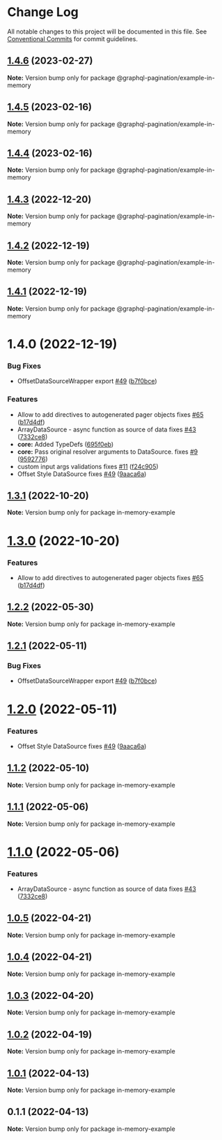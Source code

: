 # Change Log

All notable changes to this project will be documented in this file.
See [Conventional Commits](https://conventionalcommits.org) for commit guidelines.

## [1.4.6](https://github.com/lkrzyzanek/graphql-pagination/compare/@graphql-pagination/example-in-memory@1.4.5...@graphql-pagination/example-in-memory@1.4.6) (2023-02-27)

**Note:** Version bump only for package @graphql-pagination/example-in-memory





## [1.4.5](https://github.com/lkrzyzanek/graphql-pagination/compare/@graphql-pagination/example-in-memory@1.4.4...@graphql-pagination/example-in-memory@1.4.5) (2023-02-16)

**Note:** Version bump only for package @graphql-pagination/example-in-memory





## [1.4.4](https://github.com/lkrzyzanek/graphql-pagination/compare/@graphql-pagination/example-in-memory@1.4.3...@graphql-pagination/example-in-memory@1.4.4) (2023-02-16)

**Note:** Version bump only for package @graphql-pagination/example-in-memory





## [1.4.3](https://github.com/lkrzyzanek/graphql-pagination/compare/@graphql-pagination/example-in-memory@1.4.2...@graphql-pagination/example-in-memory@1.4.3) (2022-12-20)

**Note:** Version bump only for package @graphql-pagination/example-in-memory





## [1.4.2](https://github.com/lkrzyzanek/graphql-pagination/compare/@graphql-pagination/example-in-memory@1.4.1...@graphql-pagination/example-in-memory@1.4.2) (2022-12-19)

**Note:** Version bump only for package @graphql-pagination/example-in-memory





## [1.4.1](https://github.com/lkrzyzanek/graphql-pagination/compare/@graphql-pagination/example-in-memory@1.4.0...@graphql-pagination/example-in-memory@1.4.1) (2022-12-19)

**Note:** Version bump only for package @graphql-pagination/example-in-memory





# 1.4.0 (2022-12-19)


### Bug Fixes

* OffsetDataSourceWrapper export [#49](https://github.com/lkrzyzanek/graphql-pagination/issues/49) ([b7f0bce](https://github.com/lkrzyzanek/graphql-pagination/commit/b7f0bce3e54bc28c8627f004a918811a4533380e))


### Features

* Allow to add directives to autogenerated pager objects fixes [#65](https://github.com/lkrzyzanek/graphql-pagination/issues/65) ([b17d4df](https://github.com/lkrzyzanek/graphql-pagination/commit/b17d4dfd21a716dc84acdd5c5262c2f369d18695))
* ArrayDataSource - async function as source of data fixes [#43](https://github.com/lkrzyzanek/graphql-pagination/issues/43) ([7332ce8](https://github.com/lkrzyzanek/graphql-pagination/commit/7332ce83814b2c955f6484dee62475ae01ce7a5a))
* **core:** Added TypeDefs ([695f0eb](https://github.com/lkrzyzanek/graphql-pagination/commit/695f0eb7b400e325d05d570933f75971c56f7904))
* **core:** Pass original resolver arguments to DataSource. fixes [#9](https://github.com/lkrzyzanek/graphql-pagination/issues/9) ([9592776](https://github.com/lkrzyzanek/graphql-pagination/commit/959277622d0e0cd68599880f6abd254ec855bea8))
* custom input args validations fixes [#11](https://github.com/lkrzyzanek/graphql-pagination/issues/11) ([f24c905](https://github.com/lkrzyzanek/graphql-pagination/commit/f24c9058cbeabd6d745fdf72cec69e7e664ad56f))
* Offset Style DataSource fixes [#49](https://github.com/lkrzyzanek/graphql-pagination/issues/49) ([9aaca6a](https://github.com/lkrzyzanek/graphql-pagination/commit/9aaca6a40dce9634a93e51d03c320e64f052f0ec))





## [1.3.1](https://github.com/lkrzyzanek/graphql-pagination/compare/in-memory-example@1.3.0...in-memory-example@1.3.1) (2022-10-20)

**Note:** Version bump only for package in-memory-example





# [1.3.0](https://github.com/lkrzyzanek/graphql-pagination/compare/in-memory-example@1.2.2...in-memory-example@1.3.0) (2022-10-20)


### Features

* Allow to add directives to autogenerated pager objects fixes [#65](https://github.com/lkrzyzanek/graphql-pagination/issues/65) ([b17d4df](https://github.com/lkrzyzanek/graphql-pagination/commit/b17d4dfd21a716dc84acdd5c5262c2f369d18695))





## [1.2.2](https://github.com/lkrzyzanek/graphql-pagination/compare/in-memory-example@1.2.1...in-memory-example@1.2.2) (2022-05-30)

**Note:** Version bump only for package in-memory-example





## [1.2.1](https://github.com/lkrzyzanek/graphql-pagination/compare/in-memory-example@1.2.0...in-memory-example@1.2.1) (2022-05-11)


### Bug Fixes

* OffsetDataSourceWrapper export [#49](https://github.com/lkrzyzanek/graphql-pagination/issues/49) ([b7f0bce](https://github.com/lkrzyzanek/graphql-pagination/commit/b7f0bce3e54bc28c8627f004a918811a4533380e))





# [1.2.0](https://github.com/lkrzyzanek/graphql-pagination/compare/in-memory-example@1.1.2...in-memory-example@1.2.0) (2022-05-11)


### Features

* Offset Style DataSource fixes [#49](https://github.com/lkrzyzanek/graphql-pagination/issues/49) ([9aaca6a](https://github.com/lkrzyzanek/graphql-pagination/commit/9aaca6a40dce9634a93e51d03c320e64f052f0ec))





## [1.1.2](https://github.com/lkrzyzanek/graphql-pagination/compare/in-memory-example@1.1.1...in-memory-example@1.1.2) (2022-05-10)

**Note:** Version bump only for package in-memory-example





## [1.1.1](https://github.com/lkrzyzanek/graphql-pagination/compare/in-memory-example@1.1.0...in-memory-example@1.1.1) (2022-05-06)

**Note:** Version bump only for package in-memory-example





# [1.1.0](https://github.com/lkrzyzanek/graphql-pagination/compare/in-memory-example@1.0.5...in-memory-example@1.1.0) (2022-05-06)


### Features

* ArrayDataSource - async function as source of data fixes [#43](https://github.com/lkrzyzanek/graphql-pagination/issues/43) ([7332ce8](https://github.com/lkrzyzanek/graphql-pagination/commit/7332ce83814b2c955f6484dee62475ae01ce7a5a))





## [1.0.5](https://github.com/lkrzyzanek/graphql-pagination/compare/in-memory-example@1.0.4...in-memory-example@1.0.5) (2022-04-21)

**Note:** Version bump only for package in-memory-example





## [1.0.4](https://github.com/lkrzyzanek/graphql-pagination/compare/in-memory-example@1.0.3...in-memory-example@1.0.4) (2022-04-21)

**Note:** Version bump only for package in-memory-example





## [1.0.3](https://github.com/lkrzyzanek/graphql-pagination/compare/in-memory-example@1.0.2...in-memory-example@1.0.3) (2022-04-20)

**Note:** Version bump only for package in-memory-example





## [1.0.2](https://github.com/lkrzyzanek/graphql-pagination/compare/in-memory-example@1.0.1...in-memory-example@1.0.2) (2022-04-19)

**Note:** Version bump only for package in-memory-example





## [1.0.1](https://github.com/lkrzyzanek/graphql-pagination/compare/in-memory-example@1.0.0...in-memory-example@1.0.1) (2022-04-13)

**Note:** Version bump only for package in-memory-example





## 0.1.1 (2022-04-13)

**Note:** Version bump only for package in-memory-example
